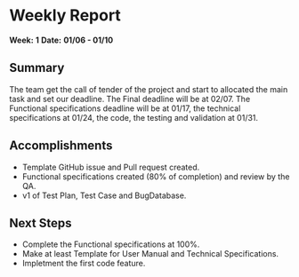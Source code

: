 # Weekly Report

**Week:** **1**
**Date:** **01/06 - 01/10**

## Summary

The team get the call of tender of the project and start to allocated the main task and set our deadline. The Final deadline will be at 02/07. The Functional specifications deadline will be at 01/17, the technical specifications at 01/24, the code, the testing and validation at 01/31.


## Accomplishments

- Template GitHub issue and Pull request created.
- Functional specifications created (80% of completion) and review by the QA.
- v1 of Test Plan, Test Case and BugDatabase. 



## Next Steps

- Complete the Functional specifications at 100%.
- Make at least Template for User Manual  and Technical Specifications.
- Impletment the first code feature.



